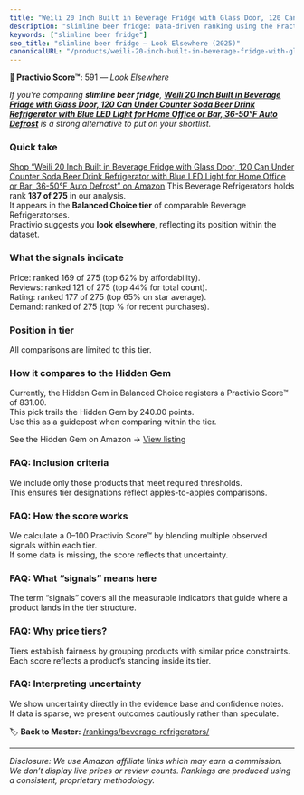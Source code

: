 ```yaml
---
title: "Weili 20 Inch Built in Beverage Fridge with Glass Door, 120 Can Under Counter Soda Beer Drink Refrigerator with Blue LED Light for Home Office or Bar, 36-50°F Auto Defrost"
description: "slimline beer fridge: Data-driven ranking using the Practivio Score™. Positioned by quality, value, demand, findability, momentum."
keywords: ["slimline beer fridge"]
seo_title: "slimline beer fridge — Look Elsewhere (2025)"
canonicalURL: "/products/weili-20-inch-built-in-beverage-fridge-with-glass-door-120-can-under-counter-soda-beer-drink-refrigerator-with-blue-led-light-for-home-office-or-bar-36-50f-auto-defrost-B0DLZSWB3J/"
---
```


**🚫 Practivio Score™:** 591 — _Look Elsewhere_


*If you're comparing **slimline beer fridge**, **[Weili 20 Inch Built in Beverage Fridge with Glass Door, 120 Can Under Counter Soda Beer Drink Refrigerator with Blue LED Light for Home Office or Bar, 36-50°F Auto Defrost](https://www.amazon.com/dp/B0DLZSWB3J?tag=practivio-20)** is a strong alternative to put on your shortlist.*
### Quick take
[Shop “Weili 20 Inch Built in Beverage Fridge with Glass Door, 120 Can Under Counter Soda Beer Drink Refrigerator with Blue LED Light for Home Office or Bar, 36-50°F Auto Defrost” on Amazon](https://www.amazon.com/dp/B0DLZSWB3J?tag=practivio-20)
This Beverage Refrigerators holds rank **187 of 275** in our analysis.  
It appears in the **Balanced Choice tier** of comparable Beverage Refrigeratorses.  
Practivio suggests you **look elsewhere**, reflecting its position within the dataset.

### What the signals indicate
Price: ranked 169 of 275 (top 62% by affordability).  
Reviews: ranked 121 of 275 (top 44% for total count).  
Rating: ranked 177 of 275 (top 65% on star average).  
Demand: ranked  of 275 (top % for recent purchases).

### Position in tier
All comparisons are limited to this tier.

### How it compares to the Hidden Gem
Currently, the Hidden Gem in Balanced Choice registers a Practivio Score™ of 831.00.  
This pick trails the Hidden Gem by 240.00 points.  
Use this as a guidepost when comparing within the tier.  

See the Hidden Gem on Amazon → [View listing](https://www.amazon.com/dp/B0786TJC33?tag=practivio-20)

### FAQ: Inclusion criteria
We include only those products that meet required thresholds.  
This ensures tier designations reflect apples-to-apples comparisons.

### FAQ: How the score works
We calculate a 0–100 Practivio Score™ by blending multiple observed signals within each tier.  
If some data is missing, the score reflects that uncertainty.

### FAQ: What “signals” means here
The term “signals” covers all the measurable indicators that guide where a product lands in the tier structure.

### FAQ: Why price tiers?
Tiers establish fairness by grouping products with similar price constraints.  
Each score reflects a product’s standing inside its tier.

### FAQ: Interpreting uncertainty
We show uncertainty directly in the evidence base and confidence notes.  
If data is sparse, we present outcomes cautiously rather than speculate.


🏷️ **Back to Master:** [/rankings/beverage-refrigerators/](/rankings/beverage-refrigerators/)

---
_Disclosure: We use Amazon affiliate links which may earn a commission. We don’t display live prices or review counts. Rankings are produced using a consistent, proprietary methodology._
